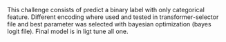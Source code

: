This challenge consists of predict a binary label with only categorical feature. Different encoding where used and tested in transformer-selector file and best parameter was selected with bayesian optimization (bayes logit file). 
Final model is in ligt tune all one.
